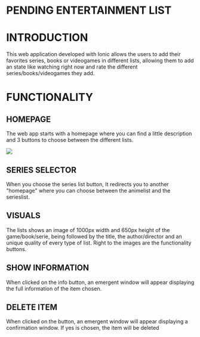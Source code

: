 # PENDING ENTERTAINMENT LIST

# INTRODUCTION

This web application developed with Ionic allows the users to add their favorites series, books or videogames in different lists, allowing them to add an state like watching right now and rate the different series/books/videogames they add.

# FUNCTIONALITY

## HOMEPAGE

The web app starts with a homepage where you can find a little description and 3 buttons to choose between the different lists.

<img src="READMEIMAGES/homepage.PNG">



## SERIES SELECTOR

When you choose the series list button, It redirects you to another "homepage" where you can choose between the animelist and the serieslist.

## VISUALS

The lists shows an image of 1000px width and 650px height of the game/book/serie, being followed by the title, the author/director and an unique quality of every type of list. Right to the images are the functionality buttons.

## SHOW INFORMATION

When clicked on the info button, an emergent window will appear displaying the full information of the item chosen.

## DELETE ITEM

When clicked on the button, an emergent window will appear displaying a confirmation window. If yes is chosen, the item will be deleted



